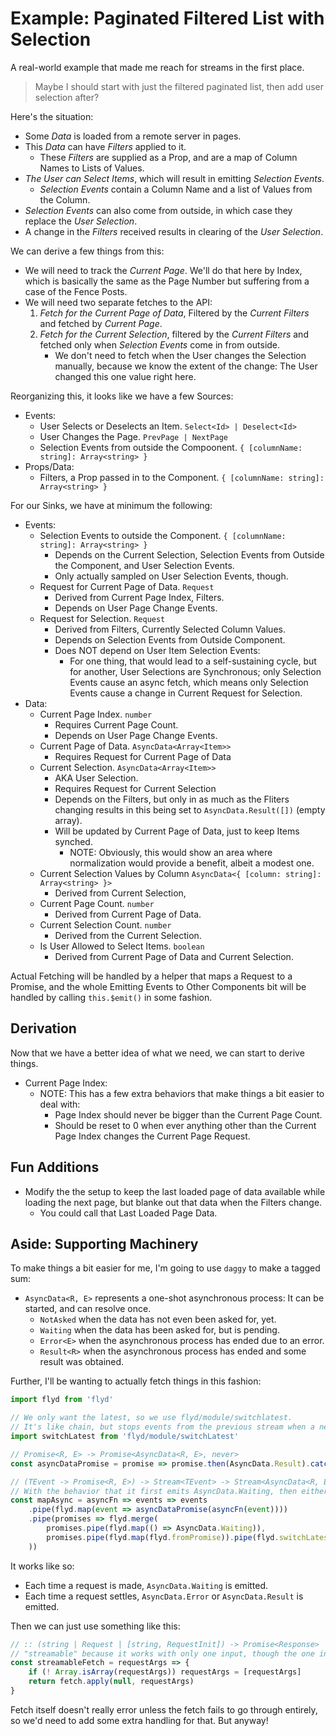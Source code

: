Example: Paginated Filtered List with Selection
===============================================

A real-world example that made me reach for streams in the first place.

> Maybe I should start with just the filtered paginated list, then add user selection after?

Here's the situation:
- Some _Data_ is loaded from a remote server in pages.
- This _Data_ can have _Filters_ applied to it.
    - These _Filters_ are supplied as a Prop, and are a map of Column Names to Lists of Values.
- _The User can Select Items_, which will result in emitting _Selection Events_.
    - _Selection Events_ contain a Column Name and a list of Values from the Column.
- _Selection Events_ can also come from outside, in which case they replace the _User Selection_.
- A change in the _Filters_ received results in clearing of the _User Selection_.

We can derive a few things from this:
- We will need to track the _Current Page_.  We'll do that here by Index, which is basically the same as the Page Number but suffering from a case of the Fence Posts.
- We will need two separate fetches to the API:
    1. _Fetch for the Current Page of Data_, Filtered by the _Current Filters_ and fetched by _Current Page_.
    2. _Fetch for the Current Selection_, filtered by the _Current Filters_ and fetched only when _Selection Events_ come in from outside.
        - We don't need to fetch when the User changes the Selection manually, because we know the extent of the change: The User changed this one value right here.

Reorganizing this, it looks like we have a few Sources:
- Events:
    - User Selects or Deselects an Item. `Select<Id> | Deselect<Id>`
    - User Changes the Page. `PrevPage | NextPage`
    - Selection Events from outside the Compoonent. `{ [columnName: string]: Array<string> }`
- Props/Data:
    - Filters, a Prop passed in to the Component. `{ [columnName: string]: Array<string> }`

For our Sinks, we have at minimum the following:
- Events:
    - Selection Events to outside the Component. `{ [columnName: string]: Array<string> }`
        - Depends on the Current Selection, Selection Events from Outside the Component, and User Selection Events.
        - Only actually sampled on User Selection Events, though.
    - Request for Current Page of Data. `Request`
        - Derived from Current Page Index, Filters.
        - Depends on User Page Change Events.
    - Request for Selection. `Request`
        - Derived from Filters, Currently Selected Column Values.
        - Depends on Selection Events from Outside Component.
        - Does NOT depend on User Item Selection Events:
            - For one thing, that would lead to a self-sustaining cycle, but for another, User Selections are Synchronous; only Selection Events cause an async fetch, which means only Selection Events cause a change in Current Request for Selection.
- Data:
    - Current Page Index. `number`
        - Requires Current Page Count.
        - Depends on User Page Change Events.
    - Current Page of Data. `AsyncData<Array<Item>>`
        - Requires Request for Current Page of Data
    - Current Selection. `AsyncData<Array<Item>>`
        - AKA User Selection.
        - Requires Request for Current Selection
        - Depends on the Filters, but only in as much as the Fliters changing results in this being set to `AsyncData.Result([])` (empty array).
        - Will be updated by Current Page of Data, just to keep Items synched.
            - NOTE: Obviously, this would show an area where normalization would provide a benefit, albeit a modest one.
    - Current Selection Values by Column `AsyncData<{ [column: string]: Array<string> }>`
        - Derived from Current Selection, 
    - Current Page Count. `number`
        - Derived from Current Page of Data.
    - Current Selection Count. `number`
        - Derived from the Current Selection.
    - Is User Allowed to Select Items. `boolean`
        - Derived from Current Page of Data and Current Selection.

Actual Fetching will be handled by a helper that maps a Request to a Promise, and the whole Emitting Events to Other Components bit will be handled by calling `this.$emit()` in some fashion.



## Derivation

Now that we have a better idea of what we need, we can start to derive things.

- Current Page Index:
    - NOTE: This has a few extra behaviors that make things a bit easier to deal with:
        - Page Index should never be bigger than the Current Page Count.
        - Should be reset to 0 when ever anything other than the Current Page Index changes the Current Page Request.



## Fun Additions

- Modify the the setup to keep the last loaded page of data available while loading the next page, but blanke out that data when the Filters change.
    - You could call that Last Loaded Page Data.



## Aside: Supporting Machinery

To make things a bit easier for me, I'm going to use `daggy` to make a tagged sum:
- `AsyncData<R, E>` represents a one-shot asynchronous process: It can be started, and can resolve once.
    - `NotAsked` when the data has not even been asked for, yet.
    - `Waiting` when the data has been asked for, but is pending.
    - `Error<E>` when the asynchronous process has ended due to an error.
    - `Result<R>` when the asynchronous process has ended and some result was obtained.

Further, I'll be wanting to actually fetch things in this fashion:

```js
import flyd from 'flyd'

// We only want the latest, so we use flyd/module/switchlatest.
// It's like chain, but stops events from the previous stream when a new stream comes up.
import switchLatest from 'flyd/module/switchLatest'

// Promise<R, E> -> Promise<AsyncData<R, E>, never>
const asyncDataPromise = promise => promise.then(AsyncData.Result).catch(AsyncData.Error)

// (TEvent -> Promise<R, E>) -> Stream<TEvent> -> Stream<AsyncData<R, E>>
// With the behavior that it first emits AsyncData.Waiting, then either AsyncData.Result<R> or AsyncData.Error<E>
const mapAsync = asyncFn => events => events
    .pipe(flyd.map(event => asyncDataPromise(asyncFn(event))))
    .pipe(promises => flyd.merge(
        promises.pipe(flyd.map(() => AsyncData.Waiting)),
        promises.pipe(flyd.map(flyd.fromPromise)).pipe(flyd.switchLatest)
    ))
```

It works like so:
- Each time a request is made, `AsyncData.Waiting` is emitted.
- Each time a request settles, `AsyncData.Error` or `AsyncData.Result` is emitted.

Then we can just use something like this:

```js
// :: (string | Request | [string, RequestInit]) -> Promise<Response>
// "streamable" because it works with only one input, though the one input may be a 2-tuple.
const streamableFetch = requestArgs => {
    if (! Array.isArray(requestArgs)) requestArgs = [requestArgs]
    return fetch.apply(null, requestArgs)
}
```

Fetch itself doesn't really error unless the fetch fails to go through entirely, so we'd need to add some extra handling for that.  But anyway!
